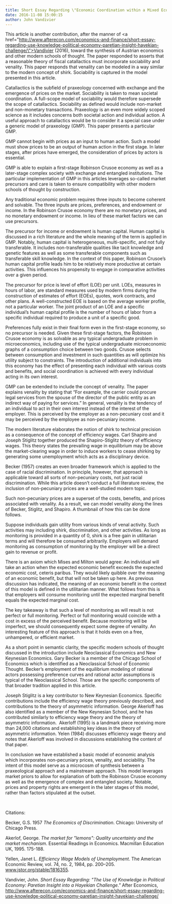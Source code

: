 ```yaml
---
title: Short Essay Regarding \"Economic Coordination within a Mixed Ecology of Enterprises: Erasing a Theoretical Antinomy\"
date: 2016-11-08 15:00:15
author: John Vandivier
---
```




This article is another contribution, after the manner of <a href=\"http://www.afterecon.com/economics-and-finance/short-essay-regarding-use-knowledge-political-economy-paretian-insight-hayekian-challenge/\">Vandivier (2016)</a>, toward the synthesis of Austrian economics and other modern schools of thought. The paper responded to asserts that a reasonable theory of fiscal catallactics must incorporate sociability and venality. This paper responds that venality can be modeled in a way similar to the modern concept of shirk. Sociability is captured in the model presented in this article.

Catallactics is the subfield of praxeology concerned with exchange and the emergence of prices on the market. Sociability is taken to mean societal coordination. A full-scope model of sociability would therefore supersede the scope of catallactics. Sociability as defined would include non-market and non-monetary transactions. Praxeology is an even more widely scoped science as it includes concerns both societal action and individual action. A useful approach to catallactics would be to consider it a special case under a generic model of praxeology (GMP). This paper presents a particular GMP.

GMP cannot begin with prices as an input to human action. Such a model must show prices to be an output of human action in the first stage. In later stages, after prices have emerged, the consideration of prices by actors is essential.

GMP is able to explain a first-stage Robinson Crusoe economy as well as a later-stage complex society with exchange and entangled institutions. The particular implementation of GMP in this articles leverages so-called market precursors and care is taken to ensure compatibility with other modern schools of thought by construction.

Any traditional economic problem requires three inputs to become coherent and solvable. The three inputs are prices, preferences, and endowment or income. In the Robinson Crusoe economy there are no monetary prices, and no monetary endowment or income. In lieu of these market factors we can use precursors.

The precursor for income or endowment is human capital. Human capital is discussed in a rich literature and the whole meaning of the term is applied in GMP. Notably, human capital is heterogeneous, multi-specific, and not fully transferable. It includes non-transferable qualities like tacit knowledge and genetic features as well as some transferable components such as transferable skill knowledge. In the context of this paper, Robinson Crusoe’s human capital profile leads him to be relatively more productive at certain activities. This influences his propensity to engage in comparative activities over a given period.

The precursor for price is level of effort (LOE) per unit. LOEs, measures in hours of labor, are standard measures used by modern firms during the construction of estimates of effort (EOEs), quotes, work contracts, and other plans. A well-constructed EOE is based on the average worker profile, not a particular worker. The joint product of an LOE and a specific individual’s human capital profile is the number of hours of labor from a specific individual required to produce a unit of a specific good.

Preferences fully exist in their final form even in the first-stage economy, so no precursor is needed. Given these first-stage factors, the Robinson Crusoe economy is as solvable as any typical undergraduate problem in microeconomics, including use of the typical undergraduate microeconomic graphs of a consumption choice between two goods. Crusoe selects between consumption and investment in such quantities as will optimize his utility subject to constraints. The introduction of additional individuals into this economy has the effect of presenting each individual with various costs and benefits, and social coordination is achieved with every individual acting in its own interest.

GMP can be extended to include the concept of venality. The paper explains venality by stating that “For example, the carrier could procure legal services from the spouse of the director of the public entity as an indirect way of paying for services.” In general, venality is the tendency of an individual to act in their own interest instead of the interest of the employer. This is perceived by the employer as a non-pecuniary cost and it may be perceived by the employee as non-pecuniary income.

The modern literature elaborates the notion of shirk to technical precision as a consequence of the concept of efficiency wages. Carl Shapiro and Joseph Stiglitz together produced the Shapiro-Stiglitz theory of efficiency wages. This theory states the prevailing wage in equilibrium may be above the market-clearing wage in order to induce workers to cease shirking by generating some unemployment which acts as a disciplinary device.

Becker (1957) creates an even broader framework which is applied to the case of racial discrimination. In principle, however, that approach is applicable toward all sorts of non-pecuniary costs, not just racial discrimination. While this article doesn’t conduct a full literature review, the inclusion of non-pecuniary prices are a well-studied modern topic.

Such non-pecuniary prices are a superset of the costs, benefits, and prices associated with venality. As a result, we can model venality along the lines of Becker, Stiglitz, and Shapiro. A thumbnail of how this can be done follows.

Suppose individuals gain utility from various kinds of venal activity. Such activities may including shirk, discrimination, and other activities. As long as monitoring is provided in a quantity of 0, shirk is a free gain in utilitarian terms and will therefore be consumed arbitrarily. Employers will demand monitoring as consumption of monitoring by the employer will be a direct gain to revenue or profit.

There is an axiom which Mises and Milton would agree: An individual will take an action when the expected economic benefit exceeds the expected economic cost, ceteris paribus. They would likely quibble over the meaning of an economic benefit, but that will not be taken up here. As previous discussion has indicated, the meaning of an economic benefit in the context of this model is defined in the utilitarian manner. What follows from this is that employers will consume monitoring until the expected marginal benefit equals the expected marginal cost.

The key takeaway is that such a level of monitoring as will result is not perfect or full monitoring. Perfect or full monitoring would coincide with a cost in excess of the perceived benefit. Because monitoring will be imperfect, we should consequently expect some degree of venality. An interesting feature of this approach is that it holds even on a free, unhampered, or efficient market.

As a short point in semantic clarity, the specific modern schools of thought discussed in the introduction include Neoclassical Economics and New Keynesian Economics. Gary Becker is a member of the Chicago School of Economics which is identified as a Neoclassical School of Economic Thought. Becker’s employment of the equilibrium modeling of rational actors possessing preference curves and rational actor assumptions is typical of the Neoclassical School. Those are the specific components of that broader tradition applied in this article.

Joseph Stiglitz is a key contributor to New Keynesian Economics. Specific contributions include the efficiency wage theory previously described, and contributions to the theory of asymmetric information. George Akerloff has also identified as a member of the New Keynesian School, and he has contributed similarly to efficiency wage theory and the theory of asymmetric information.  Akerloff (1995) is a landmark piece receiving more than 24,000 citations and establishing key ideas in the theory of asymmetric information. Yelen (1984) discusses efficiency wage theory and notes that Akerloff was involved in discussions establishing the content of that paper.

In conclusion we have established a basic model of economic analysis which incorporates non-pecuniary prices, venality, and sociability. The intent of this model serve as a microcosm of synthesis between a praxeological approach and a mainstream approach. This model leverages market priors to allow for explanation of both the Robinson Crusoe economy as well as the emergence of complex and entangled society. Notable, prices and property rights are emergent in the later stages of this model, rather than factors stipulated at the outset.

&nbsp;

Citations:

Becker, G.S. 1957 <em>The Economics of Discrimination</em>. Chicago: University of Chicago Press.

Akerlof, George. <em>The market for \"lemons\": Quality uncertainty and the market mechanism</em>. Essential Readings in Economics. Macmillan Education UK, 1995. 175-188.

Yellen, Janet L. <em>Efficiency Wage Models of Unemployment</em>. The American Economic Review, vol. 74, no. 2, 1984, pp. 200–205. www.jstor.org/stable/1816355.

Vandivier, John. <em>Short Essay Regarding: \"The Use of Knowledge in Political Economy: Paretian Insight into a Hayekian Challenge.\"</em> After Economics, http://www.afterecon.com/economics-and-finance/short-essay-regarding-use-knowledge-political-economy-paretian-insight-hayekian-challenge/